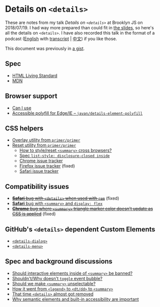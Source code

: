# Details on `<details>`

These are notes from my talk *Details on `<details>`* at Brooklyn JS on 2018/07/19. I had way more prepared than could fit in [the slides](https://docs.google.com/presentation/d/1hvnPpsJo44BTPfJx28CV95vqk_dt6na1awUbk0kmZYM/edit?usp=sharing), so here's all the details on `<details>`. I have also recorded this talk in the format of a podcast ([English](https://anchor.fm/muan/episodes/Details-on-details-ehlu8i/a-a2s4pnu) with [transcript](http://muan.co/2020/08/04/details-on-details/) | [中文](https://anchor.fm/muan/episodes/Details-on-details-ehn7mf/a-a2sc9qe)) if you like those.

This document was previously in [a gist](https://gist.github.com/muan/adf26249c0adf018aea828105a5846eb).

## Spec

- [HTML Living Standard](https://html.spec.whatwg.org/multipage/interactive-elements.html#the-details-element)
- [MDN](https://developer.mozilla.org/en-US/docs/Web/HTML/Element/details)

## Browser support

- [Can I use](http://caniuse.com/#search=details)
- [Accessible polyfill for Edge/IE – `javan/details-element-polyfill`](https://github.com/javan/details-element-polyfill)

## CSS helpers

- [Overlay utility from `primer/primer`](https://github.com/primer/css/blob/e3d988a0fde0c9421d51139cecf134996588161a/src/utilities/details.scss#L3-L19)
- [Reset utility from `primer/primer`](https://github.com/primer/css/blob/e3d988a0fde0c9421d51139cecf134996588161a/src/utilities/details.scss#L21-L28)
  - [How to style/reset `<summary>` cross browsers?](https://github.com/whatwg/html/issues/722)
  - [Spec `list-style: disclosure-closed inside`](https://html.spec.whatwg.org/#the-details-and-summary-elements)
  - [Chrome issue tracker](https://bugs.chromium.org/p/chromium/issues/detail?id=590014)
  - [Firefox issue tracker](https://bugzilla.mozilla.org/show_bug.cgi?id=1221416) (fixed)
  - [Safari issue tracker](https://bugs.webkit.org/show_bug.cgi?id=157323)

## Compatibility issues

- ~~[**Safari** bug with `<details>` when used with `rem`](https://bugs.webkit.org/show_bug.cgi?id=173876)~~ (fixed) 
- [**Safari** bug with `<summary>` and `display: flex`](https://bugs.webkit.org/show_bug.cgi?id=167111)
- ~~[**Chrome** bug where `<summary>` triangle marker color doesn't update as CSS is applied](https://bugs.chromium.org/p/chromium/issues/detail?id=882462)~~ (fixed) 

## GitHub's `<details>` dependent Custom Elements

- [`<details-dialog>`](https://github.com/github/details-dialog-element)
- [`<details-menu>`](https://github.com/github/details-menu-element)

## Spec and background discussions

- [Should interactive elements inside of `<summary>` be banned?](https://github.com/whatwg/html/issues/2272)
- [Shouldn't/Why doesn't `toggle` event bubble?](https://github.com/whatwg/html/issues/1533)
- [Should we make `<summary>` unselectable?](https://github.com/whatwg/html/issues/3191)
- [How it went from `<legend>` to `<dt/dd>` to `<summary>`](https://www.w3.org/html/wg/tracker/issues/83)
- [That time `<details>` almost got removed](https://www.w3.org/html/wg/tracker/issues/93)
- [Why semantic elements and built-in accessibility are important](https://lists.w3.org/Archives/Public/public-html/2010Apr/0049.html)
